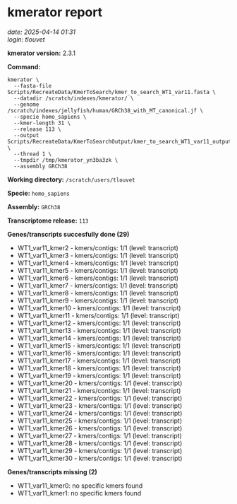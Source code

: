# kmerator report
*date: 2025-04-14 01:31*  
*login: tlouvet*

**kmerator version:** 2.3.1

**Command:**

```
kmerator \
  --fasta-file Scripts/RecreateData/KmerToSearch/kmer_to_search_WT1_var11.fasta \
  --datadir /scratch/indexes/kmerator/ \
  --genome /scratch/indexes/jellyfish/human/GRCh38_with_MT_canonical.jf \
  --specie homo_sapiens \
  --kmer-length 31 \
  --release 113 \
  --output Scripts/RecreateData/KmerToSearchOutput/kmer_to_search_WT1_var11_output \
  --thread 1 \
  --tmpdir /tmp/kmerator_yn3ba3zk \
  --assembly GRCh38
```

**Working directory:** `/scratch/users/tlouvet`

**Specie:** `homo_sapiens`

**Assembly:** `GRCh38`

**Transcriptome release:** `113`

**Genes/transcripts succesfully done (29)**

- WT1_var11_kmer2 - kmers/contigs: 1/1 (level: transcript)
- WT1_var11_kmer3 - kmers/contigs: 1/1 (level: transcript)
- WT1_var11_kmer4 - kmers/contigs: 1/1 (level: transcript)
- WT1_var11_kmer5 - kmers/contigs: 1/1 (level: transcript)
- WT1_var11_kmer6 - kmers/contigs: 1/1 (level: transcript)
- WT1_var11_kmer7 - kmers/contigs: 1/1 (level: transcript)
- WT1_var11_kmer8 - kmers/contigs: 1/1 (level: transcript)
- WT1_var11_kmer9 - kmers/contigs: 1/1 (level: transcript)
- WT1_var11_kmer10 - kmers/contigs: 1/1 (level: transcript)
- WT1_var11_kmer11 - kmers/contigs: 1/1 (level: transcript)
- WT1_var11_kmer12 - kmers/contigs: 1/1 (level: transcript)
- WT1_var11_kmer13 - kmers/contigs: 1/1 (level: transcript)
- WT1_var11_kmer14 - kmers/contigs: 1/1 (level: transcript)
- WT1_var11_kmer15 - kmers/contigs: 1/1 (level: transcript)
- WT1_var11_kmer16 - kmers/contigs: 1/1 (level: transcript)
- WT1_var11_kmer17 - kmers/contigs: 1/1 (level: transcript)
- WT1_var11_kmer18 - kmers/contigs: 1/1 (level: transcript)
- WT1_var11_kmer19 - kmers/contigs: 1/1 (level: transcript)
- WT1_var11_kmer20 - kmers/contigs: 1/1 (level: transcript)
- WT1_var11_kmer21 - kmers/contigs: 1/1 (level: transcript)
- WT1_var11_kmer22 - kmers/contigs: 1/1 (level: transcript)
- WT1_var11_kmer23 - kmers/contigs: 1/1 (level: transcript)
- WT1_var11_kmer24 - kmers/contigs: 1/1 (level: transcript)
- WT1_var11_kmer25 - kmers/contigs: 1/1 (level: transcript)
- WT1_var11_kmer26 - kmers/contigs: 1/1 (level: transcript)
- WT1_var11_kmer27 - kmers/contigs: 1/1 (level: transcript)
- WT1_var11_kmer28 - kmers/contigs: 1/1 (level: transcript)
- WT1_var11_kmer29 - kmers/contigs: 1/1 (level: transcript)
- WT1_var11_kmer30 - kmers/contigs: 1/1 (level: transcript)


**Genes/transcripts missing (2)**

- WT1_var11_kmer0: no specific kmers found
- WT1_var11_kmer1: no specific kmers found
